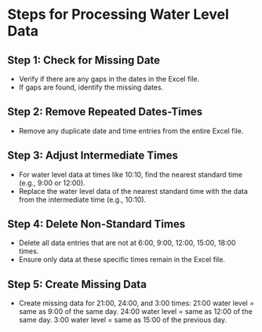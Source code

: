 # Steps for Processing Water Level Data

## Step 1: Check for Missing Date
- Verify if there are any gaps in the dates in the Excel file.
- If gaps are found, identify the missing dates.

## Step 2: Remove Repeated Dates-Times
- Remove any duplicate date and time entries from the entire Excel file.

## Step 3: Adjust Intermediate Times
- For water level data at times like 10:10, find the nearest standard time (e.g., 9:00 or 12:00).
- Replace the water level data of the nearest standard time with the data from the intermediate time (e.g., 10:10).

## Step 4: Delete Non-Standard Times
- Delete all data entries that are not at 6:00, 9:00, 12:00, 15:00, 18:00 times.
- Ensure only data at these specific times remain in the Excel file.

## Step 5: Create Missing Data
- Create missing data for 21:00, 24:00, and 3:00 times:
21:00 water level = same as 9:00 of the same day.
24:00 water level = same as 12:00 of the same day.
3:00 water level = same as 15:00 of the previous day.